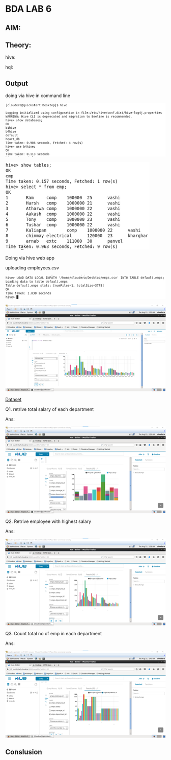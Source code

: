 # BDA LAB 6

## AIM:

## Theory:

hive:

hql:


## Output

doing via hive in command line


![image](output/1.png)

![image](output/2.png)


Doing via hive web app

uploading employees.csv

![image](output/3.png)

![image](output/4.png)


[Dataset](https://gist.github.com/kevin336/acbb2271e66c10a5b73aacf82ca82784)

Q1. retrive total salary of each department

Ans:

![image](output/5.png)

Q2. Retrive employee with highest salary

Ans:

![image](output/6.png)

Q3. Count total no of emp in each department

Ans:

![image](output/7.png)



## Conslusion

